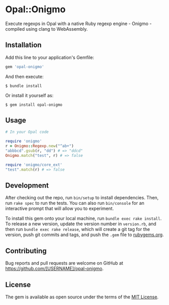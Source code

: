 # Opal::Onigmo

Execute regexps in Opal with a native Ruby regexp engine - Onigmo - compiled using clang to WebAssembly.

## Installation

Add this line to your application's Gemfile:

```ruby
gem 'opal-onigmo'
```

And then execute:

    $ bundle install

Or install it yourself as:

    $ gem install opal-onigmo

## Usage

```ruby
# In your Opal code

require 'onigmo'
r = Onigmo::Regexp.new("^ab+")
"abbbcd".gsub(r, "dd") # => "ddcd"
Onigmo.match("test", r) # => false

require 'onigmo/core_ext'
"test".match(r) # => false
```

## Development

After checking out the repo, run `bin/setup` to install dependencies. Then, run `rake spec` to run the tests. You can also run `bin/console` for an interactive prompt that will allow you to experiment.

To install this gem onto your local machine, run `bundle exec rake install`. To release a new version, update the version number in `version.rb`, and then run `bundle exec rake release`, which will create a git tag for the version, push git commits and tags, and push the `.gem` file to [rubygems.org](https://rubygems.org).

## Contributing

Bug reports and pull requests are welcome on GitHub at https://github.com/[USERNAME]/opal-onigmo.


## License

The gem is available as open source under the terms of the [MIT License](https://opensource.org/licenses/MIT).
